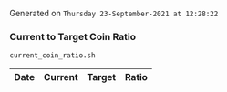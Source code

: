 Generated on `Thursday 23-September-2021 at 12:28:22`

### Current to Target Coin Ratio
`current_coin_ratio.sh`

Date|Current|Target|Ratio
---|---|---|---
